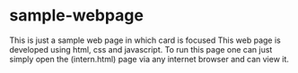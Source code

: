 # sample-webpage
This is just a sample web page in which card is focused
This web page is developed using html, css and javascript.
To run this page one can just simply open the (intern.html) page via any internet browser and can view it.
